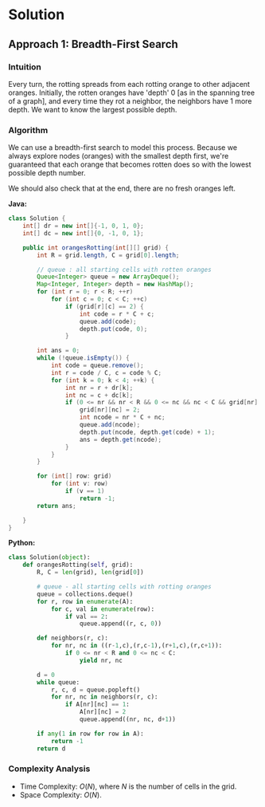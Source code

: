 # Solution

## Approach 1: Breadth-First Search

### Intuition

Every turn, the rotting spreads from each rotting orange to other adjacent oranges. Initially, the rotten oranges have 'depth' 0 [as in the spanning tree of a graph], and every time they rot a neighbor, the neighbors have 1 more depth. We want to know the largest possible depth.

### Algorithm

We can use a breadth-first search to model this process. Because we always explore nodes (oranges) with the smallest depth first, we're guaranteed that each orange that becomes rotten does so with the lowest possible depth number.

We should also check that at the end, there are no fresh oranges left.

**Java:**

```java
class Solution {
    int[] dr = new int[]{-1, 0, 1, 0};
    int[] dc = new int[]{0, -1, 0, 1};

    public int orangesRotting(int[][] grid) {
        int R = grid.length, C = grid[0].length;

        // queue : all starting cells with rotten oranges
        Queue<Integer> queue = new ArrayDeque();
        Map<Integer, Integer> depth = new HashMap();
        for (int r = 0; r < R; ++r)
            for (int c = 0; c < C; ++c)
                if (grid[r][c] == 2) {
                    int code = r * C + c;
                    queue.add(code);
                    depth.put(code, 0);
                }

        int ans = 0;
        while (!queue.isEmpty()) {
            int code = queue.remove();
            int r = code / C, c = code % C;
            for (int k = 0; k < 4; ++k) {
                int nr = r + dr[k];
                int nc = c + dc[k];
                if (0 <= nr && nr < R && 0 <= nc && nc < C && grid[nr][nc] == 1) {
                    grid[nr][nc] = 2;
                    int ncode = nr * C + nc;
                    queue.add(ncode);
                    depth.put(ncode, depth.get(code) + 1);
                    ans = depth.get(ncode);
                }
            }
        }

        for (int[] row: grid)
            for (int v: row)
                if (v == 1)
                    return -1;
        return ans;

    }
}
```

**Python:**

```python
class Solution(object):
    def orangesRotting(self, grid):
        R, C = len(grid), len(grid[0])

        # queue - all starting cells with rotting oranges
        queue = collections.deque()
        for r, row in enumerate(A):
            for c, val in enumerate(row):
                if val == 2:
                    queue.append((r, c, 0))

        def neighbors(r, c):
            for nr, nc in ((r-1,c),(r,c-1),(r+1,c),(r,c+1)):
                if 0 <= nr < R and 0 <= nc < C:
                    yield nr, nc

        d = 0
        while queue:
            r, c, d = queue.popleft()
            for nr, nc in neighbors(r, c):
                if A[nr][nc] == 1:
                    A[nr][nc] = 2
                    queue.append((nr, nc, d+1))

        if any(1 in row for row in A):
            return -1
        return d
```

### Complexity Analysis

* Time Complexity: $O(N)$, where $N$ is the number of cells in the grid.
* Space Complexity: $O(N)$.
